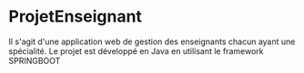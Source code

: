 # ProjetEnseignant
Il s'agit d'une application web de gestion des enseignants chacun ayant une spécialité. Le projet est développé en Java en utilisant le framework SPRINGBOOT 
